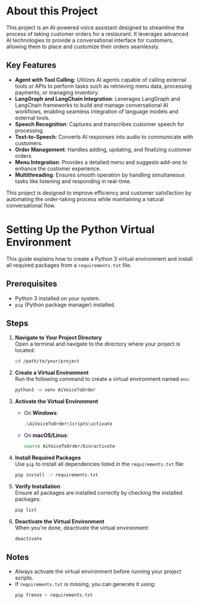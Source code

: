 # About this Project

This project is an AI-powered voice assistant designed to streamline the process of taking customer orders for a restaurant. It leverages advanced AI technologies to provide a conversational interface for customers, allowing them to place and customize their orders seamlessly.

## Key Features
- **Agent with Tool Calling**: Utilizes AI agents capable of calling external tools or APIs to perform tasks such as retrieving menu data, processing payments, or managing inventory.
- **LangGraph and LangChain Integration**: Leverages LangGraph and LangChain frameworks to build and manage conversational AI workflows, enabling seamless integration of language models and external tools.
- **Speech Recognition**: Captures and transcribes customer speech for processing.
- **Text-to-Speech**: Converts AI responses into audio to communicate with customers.
- **Order Management**: Handles adding, updating, and finalizing customer orders.
- **Menu Integration**: Provides a detailed menu and suggests add-ons to enhance the customer experience.
- **Multithreading**: Ensures smooth operation by handling simultaneous tasks like listening and responding in real-time.

This project is designed to improve efficiency and customer satisfaction by automating the order-taking process while maintaining a natural conversational flow.

# Setting Up the Python Virtual Environment

This guide explains how to create a Python 3 virtual environment and install all required packages from a `requirements.txt` file.

## Prerequisites
- Python 3 installed on your system.
- `pip` (Python package manager) installed.

## Steps

1. **Navigate to Your Project Directory**  
    Open a terminal and navigate to the directory where your project is located:
    ```bash
    cd /path/to/your/project
    ```

2. **Create a Virtual Environment**  
    Run the following command to create a virtual environment named `env`:
    ```bash
    python3 -m venv AiVoiceToOrder
    ```

3. **Activate the Virtual Environment**  
    - On **Windows**:
      ```bash
      .\AiVoiceToOrder\Scripts\activate
      ```
    - On **macOS/Linux**:
      ```bash
      source AiVoiceToOrder/bin/activate
      ```

4. **Install Required Packages**  
    Use `pip` to install all dependencies listed in the `requirements.txt` file:
    ```bash
    pip install -r requirements.txt
    ```

5. **Verify Installation**  
    Ensure all packages are installed correctly by checking the installed packages:
    ```bash
    pip list
    ```

6. **Deactivate the Virtual Environment**  
    When you're done, deactivate the virtual environment:
    ```bash
    deactivate
    ```

## Notes
- Always activate the virtual environment before running your project scripts.
- If `requirements.txt` is missing, you can generate it using:
  ```bash
  pip freeze > requirements.txt
  ```
